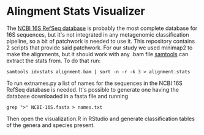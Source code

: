 # Alingment Stats Visualizer
The [NCBI 16S RefSeq database](https://www.ncbi.nlm.nih.gov/refseq/targetedloci/16S_process/) is probably the most complete database for 16S sequences, but it's not integrated in any metagenomic classification pipeline, so a bit of patchwork is needed to use it. This repository contains 2 scripts that provide said patchwork.
For our study we used minimap2 to make the alignments, but it should work with any .bam file [samtools](https://github.com/samtools/samtools) can extract the stats from. To do that run:
```
samtools idxstats alignment.bam | sort -n -r -k 3 > alignment.stats
```

To run extnames.py a list of names for the sequences in the NCBI 16S RefSeq database is needed. It's possible to generate one having the database downloaded in a fasta file and running
```
grep ">" NCBI-16S.fasta > names.txt
```

Then open the visualization.R in RStudio and generate classification tables of the genera and species present.
